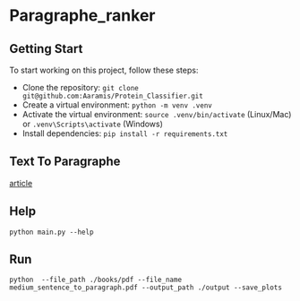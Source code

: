 # Paragraphe_ranker

## Getting Start
To start working on this project, follow these steps:

* Clone the repository: `git clone git@github.com:Aaramis/Protein_Classifier.git`
* Create a virtual environment: `python -m venv .venv`
* Activate the virtual environment: `source .venv/bin/activate` (Linux/Mac) or `.venv\Scripts\activate` (Windows)
* Install dependencies: `pip install -r requirements.txt`


## Text To Paragraphe
[article](https://medium.com/@npolovinkin/how-to-chunk-text-into-paragraphs-using-python-8ae66be38ea6)

## Help

```
python main.py --help
```


## Run
```
python  --file_path ./books/pdf --file_name medium_sentence_to_paragraph.pdf --output_path ./output --save_plots
```
